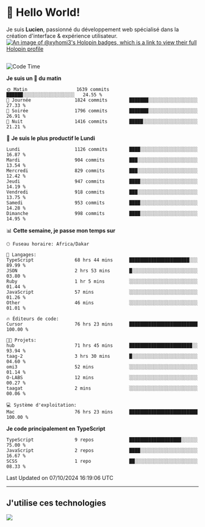 # 👋 Hello World!

Je suis **Lucien**, passionné du développement web spécialisé dans la création d'interface & expérience utilisateur.
[![An image of @xyhomi3's Holopin badges, which is a link to view their full Holopin profile](https://holopin.me/xyhomi3)](https://holopin.io/@xyhomi3)

##

<!--START_SECTION:waka-->
![Code Time](http://img.shields.io/badge/Code%20Time-2%2C231%20hrs%2052%20mins-blue)

**Je suis un 🐤 du matin** 

```text
🌞 Matin                  1639 commits        ██████░░░░░░░░░░░░░░░░░░░   24.55 % 
🌆 Journée                1824 commits        ███████░░░░░░░░░░░░░░░░░░   27.33 % 
🌃 Soirée                 1796 commits        ███████░░░░░░░░░░░░░░░░░░   26.91 % 
🌙 Nuit                   1416 commits        █████░░░░░░░░░░░░░░░░░░░░   21.21 % 
```
📅 **Je suis le plus productif le Lundi** 

```text
Lundi                    1126 commits        ████░░░░░░░░░░░░░░░░░░░░░   16.87 % 
Mardi                    904 commits         ███░░░░░░░░░░░░░░░░░░░░░░   13.54 % 
Mercredi                 829 commits         ███░░░░░░░░░░░░░░░░░░░░░░   12.42 % 
Jeudi                    947 commits         ████░░░░░░░░░░░░░░░░░░░░░   14.19 % 
Vendredi                 918 commits         ███░░░░░░░░░░░░░░░░░░░░░░   13.75 % 
Samedi                   953 commits         ████░░░░░░░░░░░░░░░░░░░░░   14.28 % 
Dimanche                 998 commits         ████░░░░░░░░░░░░░░░░░░░░░   14.95 % 
```


📊 **Cette semaine, je passe mon temps sur** 

```text
🕑︎ Fuseau horaire: Africa/Dakar

💬 Langages: 
TypeScript               68 hrs 44 mins      ██████████████████████░░░   89.99 % 
JSON                     2 hrs 53 mins       █░░░░░░░░░░░░░░░░░░░░░░░░   03.80 % 
Ruby                     1 hr 5 mins         ░░░░░░░░░░░░░░░░░░░░░░░░░   01.44 % 
JavaScript               57 mins             ░░░░░░░░░░░░░░░░░░░░░░░░░   01.26 % 
Other                    46 mins             ░░░░░░░░░░░░░░░░░░░░░░░░░   01.01 % 

🔥 Éditeurs de code: 
Cursor                   76 hrs 23 mins      █████████████████████████   100.00 % 

🐱‍💻 Projets: 
hub                      71 hrs 45 mins      ███████████████████████░░   93.94 % 
taag-2                   3 hrs 30 mins       █░░░░░░░░░░░░░░░░░░░░░░░░   04.60 % 
omi3                     52 mins             ░░░░░░░░░░░░░░░░░░░░░░░░░   01.14 % 
O-LABS                   12 mins             ░░░░░░░░░░░░░░░░░░░░░░░░░   00.27 % 
taagat                   2 mins              ░░░░░░░░░░░░░░░░░░░░░░░░░   00.06 % 

💻 Système d'exploitation: 
Mac                      76 hrs 23 mins      █████████████████████████   100.00 % 
```

**Je code principalement en TypeScript** 

```text
TypeScript               9 repos             ███████████████████░░░░░░   75.00 % 
JavaScript               2 repos             ████░░░░░░░░░░░░░░░░░░░░░   16.67 % 
SCSS                     1 repo              ██░░░░░░░░░░░░░░░░░░░░░░░   08.33 % 
```




 Last Updated on 07/10/2024 16:19:06 UTC
<!--END_SECTION:waka-->
---

## J'utilise ces technologies

<p align="left">
  <a href="https://skillicons.dev">
    <img src="https://skillicons.dev/icons?i=ts,js,md,scss,tailwind,react,docker,express,astro,vite,nextjs,vercel,figma,ableton" />
  </a>
</p>

